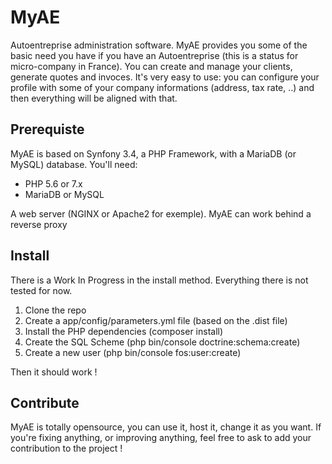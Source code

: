 # MyAE

Autoentreprise administration software. MyAE provides you some of the basic need you have if you have an Autoentreprise (this is a status for micro-company in France). You can create and manage your clients, generate quotes and invoces. It's very easy to use: you can configure your profile with some of your company informations (address, tax rate, ..) and then everything will be aligned with that.

## Prerequiste

MyAE is based on Synfony 3.4, a PHP Framework, with a MariaDB (or MySQL) database.
You'll need:
* PHP 5.6 or 7.x
* MariaDB or MySQL

A web server (NGINX or Apache2 for exemple).
MyAE can work behind a reverse proxy

## Install

There is a Work In Progress in the install method. Everything there is not tested for now.

1. Clone the repo 
2. Create a app/config/parameters.yml file (based on the .dist file)
2. Install the PHP dependencies (composer install)
3. Create the SQL Scheme (php bin/console doctrine:schema:create)
4. Create a new user (php bin/console fos:user:create) 

Then it should work !

## Contribute

MyAE is totally opensource, you can use it, host it, change it as you want. If you're fixing anything, or improving anything, feel free to ask to add your contribution to the project ! 

